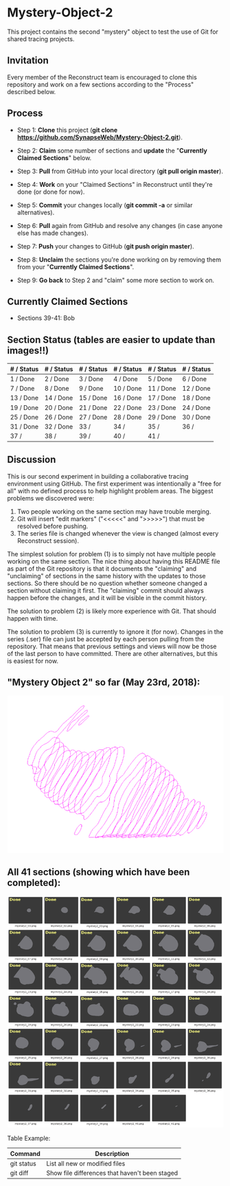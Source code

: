 # Mystery-Object-2
This project contains the second "mystery" object to test the use of Git for shared tracing projects.

## Invitation
Every member of the Reconstruct team is encouraged to clone this repository and work on a few sections according to the "Process" described below.

## Process

* Step 1: **Clone** this project (**git clone https://github.com/SynapseWeb/Mystery-Object-2.git**).

* Step 2: **Claim** some number of sections and **update** the "**Currently Claimed Sections**" below.

* Step 3: **Pull** from GitHub into your local directory (**git pull origin master**).

* Step 4: **Work** on your "Claimed Sections" in Reconstruct until they're done (or done for now).

* Step 5: **Commit** your changes locally (**git commit -a** or similar alternatives).

* Step 6: **Pull** again from GitHub and resolve any changes (in case anyone else has made changes).

* Step 7: **Push** your changes to GitHub (**git push origin master**).

* Step 8: **Unclaim** the sections you're done working on by removing them from your "**Currently Claimed Sections**".

* Step 9: **Go back** to Step 2 and "claim" some more section to work on.

## Currently Claimed Sections

* Sections 39-41: Bob

## Section Status (tables are easier to update than images!!)

| # / Status | # / Status | # / Status | # / Status | # / Status | # / Status | 
| ---------- | ---------- | ---------- | ---------- | ---------- | ---------- |
| 1 / Done | 2 / Done | 3 / Done | 4 / Done | 5 / Done | 6 / Done |
| 7 / Done | 8 / Done | 9 / Done | 10 / Done | 11 / Done | 12 / Done |
| 13 / Done | 14 / Done | 15 / Done | 16 / Done | 17 / Done | 18 / Done |
| 19 / Done | 20 / Done | 21 / Done | 22 / Done | 23 / Done | 24 / Done |
| 25 / Done | 26 / Done | 27 / Done | 28 / Done | 29 / Done | 30 / Done |
| 31 / Done | 32 / Done | 33 /  | 34 /  | 35 /  | 36 /  |
| 37 /  | 38 /  | 39 /  | 40 /  | 41 /  |  |

## Discussion

This is our second experiment in building a collaborative tracing environment using GitHub. The first experiment was intentionally a "free for all" with no defined process to help highlight problem areas. The biggest problems we discovered were:

1. Two people working on the same section may have trouble merging.
2. Git will insert "edit markers" ("<<<<<" and ">>>>>") that must be resolved before pushing.
3. The series file is changed whenever the view is changed (almost every Reconstruct session).

The simplest solution for problem (1) is to simply not have multiple people working on the same section. The nice thing about having this README file as part of the Git repository is that it documents the "claiming" and "unclaiming" of sections in the same history with the updates to those sections. So there should be no question whether someone changed a section without claiming it first. The "claiming" commit should always happen before the changes, and it will be visible in the commit history.

The solution to problem (2) is likely more experience with Git. That should happen with time.

The solution to problem (3) is currently to ignore it (for now). Changes in the series (.ser) file can just be accepted by each person pulling from the repository. That means that previous settings and views will now be those of the last person to have committed. There are other alternatives, but this is easiest for now.


## "Mystery Object 2" so far (May 23rd, 2018):
![Animation](docs/Traces_2018_05_23.png?raw=true "Animation")

## All 41 sections (showing which have been completed):
![CompletedFrames](docs/All_Frames.png?raw=true "CompletedFrames")


Table Example:

| Command | Description |
| --- | --- |
| git status | List all new or modified files |
| git diff | Show file differences that haven't been staged |
